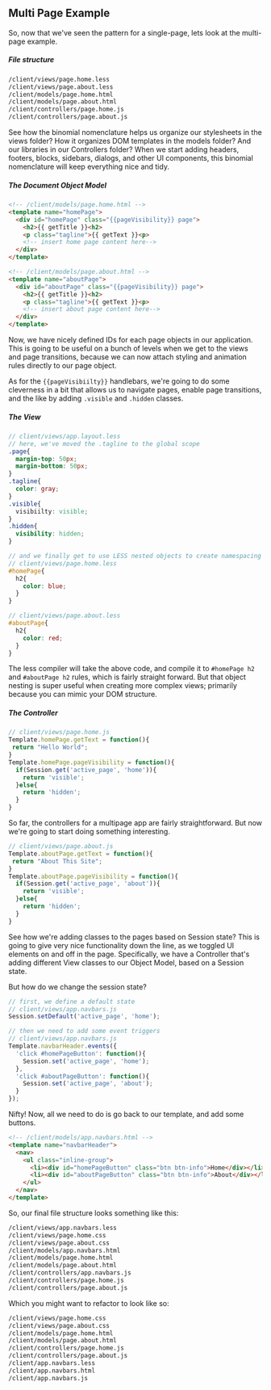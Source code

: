 

## Multi Page Example

So, now that we've seen the pattern for a single-page, lets look at the multi-page example.
##### File structure 
````sh
/client/views/page.home.less
/client/views/page.about.less
/client/models/page.home.html
/client/models/page.about.html
/client/controllers/page.home.js
/client/controllers/page.about.js
````

See how the binomial nomenclature helps us organize our stylesheets in the views folder?  How it organizes DOM templates in the models folder?  And our libraries in our Controllers folder?  When we start adding headers, footers, blocks, sidebars, dialogs, and other UI components, this binomial nomenclature will keep everything nice and tidy.  

 
##### The Document Object Model   
````html
<!-- /client/models/page.home.html -->
<template name="homePage">
  <div id="homePage" class="{{pageVisibility}} page">
    <h2>{{ getTitle }}<h2>
    <p class="tagline">{{ getText }}<p>
    <!-- insert home page content here-->
  </div>
</template>

<!-- /client/models/page.about.html -->
<template name="aboutPage">
  <div id="aboutPage" class="{{pageVisibility}} page">
    <h2>{{ getTitle }}<h2>
    <p class="tagline">{{ getText }}<p>
    <!-- insert about page content here-->
  </div>
</template>
````

Now, we have nicely defined IDs for each page objects in our application.  This is going to be useful on a bunch of levels when we get to the views and page transitions, because we can now attach styling and animation rules directly to our page object.    

As for the ``{{pageVisibiilty}}`` handlebars, we're going to do some cleverness in a bit that allows us to navigate pages, enable page transitions, and the like by adding ``.visible`` and ``.hidden`` classes.  

##### The View  
````scss
// client/views/app.layout.less
// here, we've moved the .tagline to the global scope
.page{
  margin-top: 50px;
  margin-bottom: 50px;
}
.tagline{
  color: gray;
}
.visible{
  visibiilty: visible;
}
.hidden{
  visibility: hidden;
}

// and we finally get to use LESS nested objects to create namespacing hierarchy
// client/views/page.home.less
#homePage{
  h2{
    color: blue;
  }
}

// client/views/page.about.less
#aboutPage{
  h2{
    color: red;
  }
}
````

The less compiler will take the above code, and compile it to ``#homePage h2`` and ``#aboutPage h2`` rules, which is fairly straight forward.  But that object nesting is super useful when creating more complex views; primarily because you can mimic your DOM structure.  


##### The Controller   
````js
// client/views/page.home.js 
Template.homePage.getText = function(){
 return "Hello World";
}
Template.homePage.pageVisibility = function(){
  if(Session.get('active_page', 'home')){
    return 'visible';
  }else{
    return 'hidden';
  }
}
````

So far, the controllers for a multipage app are fairly straightforward.  But now we're going to start doing something interesting.  

````js
// client/views/page.about.js 
Template.aboutPage.getText = function(){
 return "About This Site";
}
Template.aboutPage.pageVisibility = function(){
  if(Session.get('active_page', 'about')){
    return 'visible';
  }else{
    return 'hidden';
  }
}
````

See how we're adding classes to the pages based on Session state?  This is going to give very nice functionality down the line, as we toggled UI elements on and off in the page.  Specifically, we have a Controller that's adding different View classes to our Object Model, based on a Session state.

But how do we change the session state?
````js
// first, we define a default state
// client/views/app.navbars.js 
Session.setDefault('active_page', 'home');

// then we need to add some event triggers
// client/views/app.navbars.js 
Template.navbarHeader.events({
  'click #homePageButton': function(){
    Session.set('active_page', 'home');
  },
  'click #aboutPageButton': function(){
    Session.set('active_page', 'about');
  }
});
````

Nifty!  Now, all we need to do is go back to our template, and add some buttons.
````html
<!-- /client/models/app.navbars.html -->
<template name="navbarHeader">
  <nav>
    <ul class="inline-group">
      <li><div id="homePageButton" class="btn btn-info">Home</div></li>
      <li><div id="aboutPageButton" class="btn btn-info">About</div></li>
    </ul>
  </nav>
</template>
````

So, our final file structure looks something like this:
````sh
/client/views/app.navbars.less
/client/views/page.home.css
/client/views/page.about.css
/client/models/app.navbars.html
/client/models/page.home.html
/client/models/page.about.html
/client/controllers/app.navbars.js
/client/controllers/page.home.js
/client/controllers/page.about.js
````

Which you might want to refactor to look like so:
````sh
/client/views/page.home.css
/client/views/page.about.css
/client/models/page.home.html
/client/models/page.about.html
/client/controllers/page.home.js
/client/controllers/page.about.js
/client/app.navbars.less
/client/app.navbars.html
/client/app.navbars.js
````
